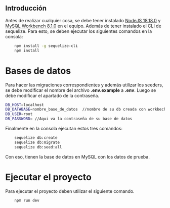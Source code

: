 ## Introducción

Antes de realizar cualquier cosa, se debe tener instalado [NodeJS 18.18.0](https://nodejs.org/es) y [MySQL Workbench 8.1.0](https://dev.mysql.com/downloads/mysql/) en el equipo. Además de tener instalado el CLI de sequelize.
Para esto, se deben ejecutar los siguientes comandos en la consola:

```bash
    npm install -g sequelize-cli
    npm install
```

# Bases de datos

Para hacer las migraciones correspondientes y además utilizar los seeders, se debe modificar el nombre del archivo **.env.example** a **.env**. Luego se debe modificar el apartado de la contraseña.

```bash
DB_HOST=localhost
DB_DATABASE=nombre_base_de_datos  //nombre de su db creada con workbech
DB_USER=root
DB_PASSWORD= //Aqui va la contraseña de su base de datos
```

Finalmente en la consola ejecutan estos tres comandos:

```bash
    sequelize db:create
    sequelize db:migrate
    sequelize db:seed:all
```

Con eso, tienen la base de datos en MySQL con los datos de prueba.

# Ejecutar el proyecto

Para ejecutar el proyecto deben utilizar el siguiente comando.

```bash
    npm run dev
